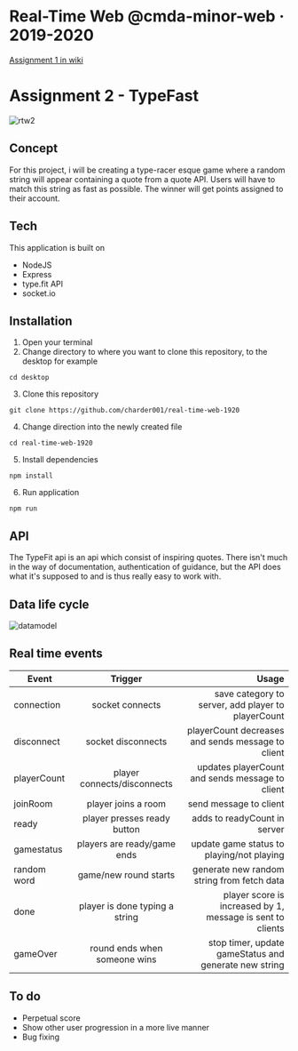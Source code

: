 # Real-Time Web @cmda-minor-web · 2019-2020
[Assignment 1 in wiki](https://github.com/charder001/real-time-web-1920/wiki)

# Assignment 2 - TypeFast
![rtw2](https://user-images.githubusercontent.com/43436118/82026127-98baec00-9692-11ea-8314-847b3704aed4.PNG)


## Concept
For this project, i will be creating a type-racer esque game where a random string will appear containing a quote from a quote API. Users will have to match this string as fast as possible. The winner will get points assigned to their account.

## Tech
This application is built on
* NodeJS
* Express
* type.fit API
* socket.io

## Installation
1. Open your terminal
2. Change directory to where you want to clone this repository, to the desktop for example

`cd desktop` 

3. Clone this repository

`git clone https://github.com/charder001/real-time-web-1920`

4. Change direction into the newly created file

`cd real-time-web-1920`

5. Install dependencies

`npm install`

6. Run application

`npm run`

## API
The TypeFit api is an api which consist of inspiring quotes. There isn't much in the way of documentation, authentication of guidance, but the API does what it's supposed to and is thus really easy to work with.

## Data life cycle
![datamodel](https://user-images.githubusercontent.com/43436118/82027049-f4d24000-9693-11ea-9998-15199d3b0dc9.png)

## Real time events
| Event        | Trigger           | Usage  |
| ------------- |:-------------:| -----:|
| connection   |  socket connects | save category to server, add player to playerCount |
| disconnect      |   socket disconnects    | playerCount decreases and sends message to client |
| playerCount | player connects/disconnects  | updates playerCount and sends message to client  |
| joinRoom | player joins a room    | send message to client  |
| ready | player presses ready button    | adds to readyCount in server |
| gamestatus | players are ready/game ends    | update game status to playing/not playing  |
| random word | game/new round starts  | generate new random string from fetch data  |
| done | player is done typing a string  | player score is increased by 1, message is sent to clients  |
| gameOver | round ends when someone wins  | stop timer, update gameStatus and generate new string  |


## To do
* Perpetual score
* Show other user progression in a more live manner
* Bug fixing



<!-- Add a link to your live demo in Github Pages 🌐-->

<!-- ☝️ replace this description with a description of your own work -->

<!-- replace the code in the /docs folder with your own, so you can showcase your work with GitHub Pages 🌍 -->

<!-- Add a nice image here at the end of the week, showing off your shiny frontend 📸 -->

<!-- Maybe a table of contents here? 📚 -->

<!-- How about a section that describes how to install this project? 🤓 -->

<!-- ...but how does one use this project? What are its features 🤔 -->

<!-- What external data source is featured in your project and what are its properties 🌠 -->

<!-- This would be a good place for your data life cycle ♻️-->

<!-- Maybe a checklist of done stuff and stuff still on your wishlist? ✅ -->

<!-- How about a license here? 📜  -->

[rubric]: https://docs.google.com/spreadsheets/d/e/2PACX-1vSd1I4ma8R5mtVMyrbp6PA2qEInWiOialK9Fr2orD3afUBqOyvTg_JaQZ6-P4YGURI-eA7PoHT8TRge/pubhtml
